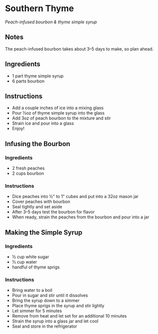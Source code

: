 # Southern Thyme

_Peach-infused bourbon & thyme simple syrup_

## Notes

The peach-infused bourbon takes about 3–5 days to make, so plan ahead.

## Ingredients

* 1 part thyme simple syrup
* 6 parts bourbon

## Instructions

* Add a couple inches of ice into a mixing glass
* Pour ½oz of thyme simple syrup into the glass
* Add 3oz of peach bourbon to the mixture and stir
* Strain ice and pour into a glass
* Enjoy!

## Infusing the Bourbon

### Ingredients

* 2 fresh peaches
* 2 cups bourbon

### Instructions

* Dice peaches into ½" to 1" cubes and put into a 32oz mason jar
* Cover peaches with bourbon
* Seal tightly and set aside
* After 3–5 days test the bourbon for flavor
* When ready, strain the peaches from the bourbon and pour into a jar

## Making the Simple Syrup

### Ingredients

* ½ cup white sugar
* ½ cup water
* handful of thyme sprigs

### Instructions

* Bring water to a boil
* Pour in sugar and stir until it dissolves
* Bring the syrup down to a simmer
* Place thyme sprigs in the syrup and stir lightly
* Let simmer for 5 minutes
* Remove from heat and let set for an additional 10 minutes
* Strain the syrup into a glass jar and let cool
* Seal and store in the refrigerator
